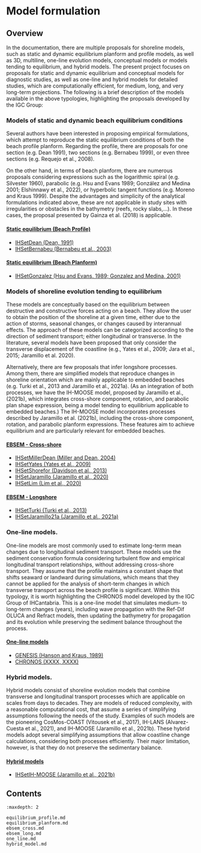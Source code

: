 # Model formulation

## Overview

In the documentation, there are multiple proposals for shoreline models, such as static and dynamic equilibrium planform and profile models, as well as 3D, multiline, one-line evolution models, conceptual models or models tending to equilibrium, and hybrid models. The present project focuses on proposals for static and dynamic equilibrium and conceptual models for diagnostic studies, as well as one-line and hybrid models for detailed studies, which are computationally efficient, for medium, long, and very long-term projections. The following is a brief description of the models available in the above typologies, highlighting the proposals developed by the IGC Group:

### Models of static and dynamic beach equilibrium conditions

Several authors have been interested in proposing empirical formulations, which attempt to reproduce the static equilibrium conditions of both the beach profile planform. Regarding the profile, there are proposals for one section (e.g. Dean 1991), two sections (e.g. Bernabeu 1999), or even three sections (e.g. Requejo et al., 2008).

On the other hand, in terms of beach planform, there are numerous proposals considering expressions such as the logarithmic spiral (e.g. Silvester 1960), parabolic (e.g. Hsu and Evans 1989; González and Medina 2001; Elshinnawy et al., 2022), or hyperbolic tangent functions (e.g. Moreno and Kraus 1999). Despite the advantages and simplicity of the analytical formulations indicated above, these are not applicable in study sites with irregularities or obstacles in the bathymetry (reefs, rocky slabs,...). In these cases, the proposal presented by Gainza et al. (2018) is applicable.

#### [Static equilibrium (Beach Profile)](equilibrium_profile.md#static-equilibrium-beach-profile)
- [IHSetDean (Dean, 1991)](equilibrium_profile.md#ihsetdean-dean-1991)
- [IHSetBernabeu (Bernabeu et al., 2003)](equilibrium_profile.md#ihsetbernabeu-bernabeu-et-al-2003)

#### [Static equilibrium (Beach Planform)](equilibrium_planform.md#static-equilibrium-beach-planform)
- [IHSetGonzalez (Hsu and Evans, 1989; Gonzalez and Medina, 2001)](equilibrium_planform.md#ihsetgonzalez-hsu-and-evans-1989-gonzalez-and-medina-2001)

### Models of shoreline evolution tending to equilibrium

These models are conceptually based on the equilibrium between destructive and constructive forces acting on a beach. They allow the user to obtain the position of the shoreline at a given time, either due to the action of storms, seasonal changes, or changes caused by interannual effects. The approach of these models can be categorized according to the direction of sediment transport; either longitudinal or transverse. In the literature, several models have been proposed that only consider the transverse displacement of the coastline (e.g., Yates et al., 2009; Jara et al., 2015; Jaramillo et al. 2020).

Alternatively, there are few proposals that infer longshore processes. Among them, there are simplified models that reproduce changes in shoreline orientation which are mainly applicable to embedded beaches (e.g. Turki et al., 2013 and Jaramillo et al., 2021a). (As an integration of both processes, we have the IH-MOOSE model, proposed by Jaramillo et al., (2021b), which integrates cross-shore component, rotation, and parabolic plan shape expression, being a model tending to equilibrium applicable to embedded beaches.) 
The IH-MOOSE model incorporates processes described by Jaramillo et al. (2021b), including the cross-shore component, rotation, and parabolic planform expressions. These features aim to achieve equilibrium and are particularly relevant for embedded beaches.

#### [EBSEM - Cross-shore](ebsem_cross.md#equilibrium-based-shoreline-evolution-models-ebsem---cross-shore)
- [IHSetMillerDean (Miller and Dean, 2004)](ebsem_cross.md#ihsetmillerdean-miller-and-dean-2004)
- [IHSetYates (Yates et al., 2009)](ebsem_cross.md#ihsetyates-yates-et-al-2009)
- [IHSetShorefor (Davidson et al., 2013)](ebsem_cross.md#ihsetshorefor-davidson-et-al-2013)
- [IHSetJaramillo (Jaramillo et al., 2020)](ebsem_cross.md#ihsetjaramillo-jaramillo-et-al-2020)
- [IHSetLim (Lim et al., 2020)](ebsem_cross.md#ihsetlim-lim-et-al-2020)

#### [EBSEM - Longshore](ebsem_long.md#equilibrium-based-shoreline-evolution-models-ebsem---longshore)
- [IHSetTurki (Turki et al., 2013)](ebsem_long.md#ihsetturki-turki-et-al-2013)
- [IHSetJaramillo21a (Jaramillo et al., 2021a)](ebsem_long.md#ihsetjaramillo21a-jaramillo-et-al-2021a)


### One-line models.

One-line models are most commonly used to estimate long-term mean changes due to longitudinal sediment transport. These models use the sediment conservation formula considering turbulent flow and empirical longitudinal transport relationships, without addressing cross-shore transport. They assume that the profile maintains a constant shape that shifts seaward or landward during simulations, which means that they cannot be applied for the analysis of short-term changes in which transverse transport across the beach profile is significant. Within this typology, it is worth highlighting the CHRONOS model developed by the IGC Group of IHCantabria. This is a one-line model that simulates medium- to long-term changes (years), including wave propagation with the Ref-Dif OLUCA and Refract models, then updating the bathymetry for propagation and its evolution while preserving the sediment balance throughout the process.


#### [One-line models](one_line.md#one-line-models)
- [GENESIS (Hanson and Kraus, 1989)](one_line.md#genesis-hanson-and-kraus-1989)
- [CHRONOS (XXXX, XXXX)](one_line.md#chronos-xxxx-xxxx)

### Hybrid models.

Hybrid models consist of shoreline evolution models that combine transverse and longitudinal transport processes which are applicable on scales from days to decades. They are models of reduced complexity, with a reasonable computational cost, that assume a series of simplifying assumptions following the needs of the study. Examples of such models are the pioneering CosMos-COAST (Vitousek et al., 2017), IH-LANS (Alvarez-Cuesta et al., 2021), and IH-MOOSE (Jaramillo et al., 2021b). These hybrid models adopt several simplifying assumptions that allow coastline change calculations, considering both processes efficiently. Their major limitation, however, is that they do not preserve the sedimentary balance.

#### [Hybrid models](hybrid_model.md#hybrid-models)
- [IHSetIH-MOOSE (Jaramillo et al., 2021b)](hybrid_model.md#ihsetih-moose-jaramillo-et-al-2021b)


## Contents

```{toctree}
:maxdepth: 2

equilibrium_profile.md
equilibrium_planform.md
ebsem_cross.md
ebsem_long.md
one_line.md
hybrid_model.md